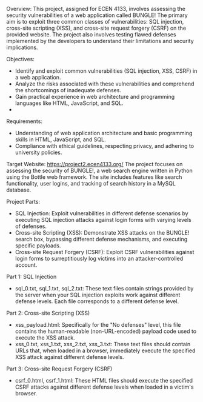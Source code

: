 Overview:
This project, assigned for ECEN 4133, involves assessing the security vulnerabilities of a web application called BUNGLE! The primary aim is to exploit three common classes of vulnerabilities: SQL injection, cross-site scripting (XSS), and cross-site request forgery (CSRF) on the provided website. The project also involves testing flawed defenses implemented by the developers to understand their limitations and security implications.

Objectives:

  - Identify and exploit common vulnerabilities (SQL injection, XSS, CSRF) in a web application.
  - Analyze the risks associated with these vulnerabilities and comprehend the shortcomings of inadequate defenses.
  - Gain practical experience in web architecture and programming languages like HTML, JavaScript, and SQL.
  - 
Requirements:

  - Understanding of web application architecture and basic programming skills in HTML, JavaScript, and SQL.
  - Compliance with ethical guidelines, respecting privacy, and adhering to university policies.
  
Target Website: https://project2.ecen4133.org/
  The project focuses on assessing the security of BUNGLE!, a web search engine written in Python using the Bottle web framework. The site includes features like search functionality, user logins, and tracking of search       history in a MySQL database.

Project Parts:

  - SQL Injection: Exploit vulnerabilities in different defense scenarios by executing SQL injection attacks against login forms with varying levels of defenses.
  - Cross-site Scripting (XSS): Demonstrate XSS attacks on the BUNGLE! search box, bypassing different defense mechanisms, and executing specific payloads.
  - Cross-site Request Forgery (CSRF): Exploit CSRF vulnerabilities against login forms to surreptitiously log victims into an attacker-controlled account.

Part 1: SQL Injection
  - sql_0.txt, sql_1.txt, sql_2.txt: These text files contain strings provided by the server when your SQL injection exploits work against different defense levels. Each file corresponds to a different defense level.

Part 2: Cross-site Scripting (XSS)
  - xss_payload.html: Specifically for the "No defenses" level, this file contains the human-readable (non-URL-encoded) payload code used to execute the XSS attack.
  - xss_0.txt, xss_1.txt, xss_2.txt, xss_3.txt: These text files should contain URLs that, when loaded in a browser, immediately execute the specified XSS attack against different defense levels.

Part 3: Cross-site Request Forgery (CSRF)
  - csrf_0.html, csrf_1.html: These HTML files should execute the specified CSRF attacks against different defense levels when loaded in a victim's browser.
